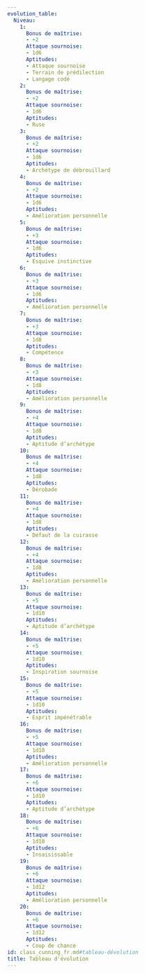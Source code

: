 ```yaml
---
evolution_table:
  Niveau:
    1:
      Bonus de maîtrise:
      - +2
      Attaque sournoise:
      - 1d6
      Aptitudes:
      - Attaque sournoise
      - Terrain de prédilection
      - Langage codé
    2:
      Bonus de maîtrise:
      - +2
      Attaque sournoise:
      - 1d6
      Aptitudes:
      - Ruse
    3:
      Bonus de maîtrise:
      - +2
      Attaque sournoise:
      - 1d6
      Aptitudes:
      - Archétype de débrouillard
    4:
      Bonus de maîtrise:
      - +2
      Attaque sournoise:
      - 1d6
      Aptitudes:
      - Amélioration personnelle
    5:
      Bonus de maîtrise:
      - +3
      Attaque sournoise:
      - 1d6
      Aptitudes:
      - Esquive instinctive
    6:
      Bonus de maîtrise:
      - +3
      Attaque sournoise:
      - 1d6
      Aptitudes:
      - Amélioration personnelle
    7:
      Bonus de maîtrise:
      - +3
      Attaque sournoise:
      - 1d8
      Aptitudes:
      - Compétence
    8:
      Bonus de maîtrise:
      - +3
      Attaque sournoise:
      - 1d8
      Aptitudes:
      - Amélioration personnelle
    9:
      Bonus de maîtrise:
      - +4
      Attaque sournoise:
      - 1d8
      Aptitudes:
      - Aptitude d’archétype
    10:
      Bonus de maîtrise:
      - +4
      Attaque sournoise:
      - 1d8
      Aptitudes:
      - Dérobade
    11:
      Bonus de maîtrise:
      - +4
      Attaque sournoise:
      - 1d8
      Aptitudes:
      - Défaut de la cuirasse
    12:
      Bonus de maîtrise:
      - +4
      Attaque sournoise:
      - 1d8
      Aptitudes:
      - Amélioration personnelle
    13:
      Bonus de maîtrise:
      - +5
      Attaque sournoise:
      - 1d10
      Aptitudes:
      - Aptitude d’archétype
    14:
      Bonus de maîtrise:
      - +5
      Attaque sournoise:
      - 1d10
      Aptitudes:
      - Inspiration sournoise
    15:
      Bonus de maîtrise:
      - +5
      Attaque sournoise:
      - 1d10
      Aptitudes:
      - Esprit impénétrable
    16:
      Bonus de maîtrise:
      - +5
      Attaque sournoise:
      - 1d10
      Aptitudes:
      - Amélioration personnelle
    17:
      Bonus de maîtrise:
      - +6
      Attaque sournoise:
      - 1d10
      Aptitudes:
      - Aptitude d’archétype
    18:
      Bonus de maîtrise:
      - +6
      Attaque sournoise:
      - 1d10
      Aptitudes:
      - Insaisissable
    19:
      Bonus de maîtrise:
      - +6
      Attaque sournoise:
      - 1d12
      Aptitudes:
      - Amélioration personnelle
    20:
      Bonus de maîtrise:
      - +6
      Attaque sournoise:
      - 1d12
      Aptitudes:
      - Coup de chance
id: class_cunning_fr.md#tableau-dévolution
title: Tableau d'évolution
---
```


